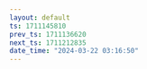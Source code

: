 ```yaml
---
layout: default
ts: 1711145810
prev_ts: 1711136620
next_ts: 1711212835
date_time: "2024-03-22 03:16:50"
---
```

